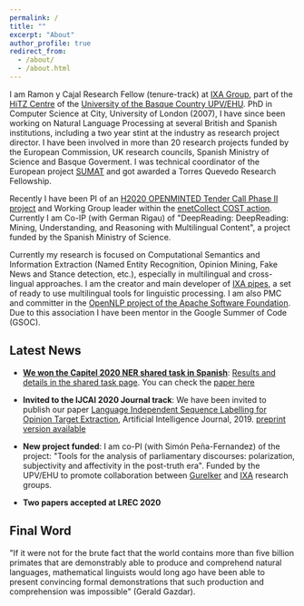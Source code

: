 ```yaml
---
permalink: /
title: ""
excerpt: "About"
author_profile: true
redirect_from:
  - /about/
  - /about.html
---
```



I am Ramon y Cajal Research Fellow (tenure-track) at [IXA Group](http://ixa.eus), part of the [HiTZ Centre](http://hitz.eus) of the [University of the Basque Country UPV/EHU](http://www.ehu.eus). PhD in Computer Science at City, University of London (2007), I have since been working on Natural Language Processing at several British and Spanish institutions, including a two year stint at the industry as research project director. I have been involved in more than 20 research projects funded by the European Commission, UK research councils, Spanish Ministry of Science and Basque Goverment. I was technical coordinator of the European project [SUMAT](http://www.fp7-sumat-project.eu) and got awarded a Torres Quevedo Research Fellowship.

Recently I have been PI of an [H2020 OPENMINTED Tender Call Phase II project](https://openminted.bsc.es/) and Working Group leader within the [enetCollect COST action](https://enetcollect.eurac.edu/). Currently I am Co-IP (with German Rigau) of "DeepReading: DeepReading: Mining, Understanding, and Reasoning with Multilingual Content", a project funded by the Spanish Ministry of Science.

Currently my research is focused on Computational Semantics and Information Extraction (Named Entity Recognition, Opinion Mining, Fake News and Stance detection, etc.), especially in multilingual and cross-lingual approaches. I am the creator and main developer of [IXA pipes](http://ixa2.si.ehu.es/ixa-pipes), a set of ready to use multilingual tools for linguistic processing. I am also PMC and committer in the [OpenNLP project of the Apache Software Foundation](https://opennlp.apache.org/). Due to this association I have been mentor in the Google Summer of Code (GSOC).

## Latest News

+ **[We won the Capitel 2020 NER shared task in Spanish](http://www.ehu.eus/ehusfera/ixa/2020/05/28/2732/)**: [Results and details in the shared task page](https://sites.google.com/view/capitel2020). You can check the [paper here](https://ragerri.github.io/files/ixaera-capitel2020.pdf)

+ **Invited to the IJCAI 2020 Journal track**: We have been invited to publish our paper [Language Independent Sequence Labelling for Opinion Target Extraction](https://doi.org/10.1016/j.artint.2018.12.002), Artificial Intelligence Journal, 2019. [preprint version available](https://ragerri.github.io/files/ijcai2020.pdf)

+ **New project funded**: I am co-PI (with Simón Peña-Fernandez) of the project: "Tools for the analysis of parliamentary discourses: polarization, subjectivity and affectivity in the post-truth era". Funded by the UPV/EHU to promote collaboration between [GureIker](https://www.ehu.eus/en/web/gureiker/home) and [IXA](https://ixa.eus/) research groups.

+ **Two papers accepted at LREC 2020** 

## Final Word

"If it were not for the brute fact that the world contains more than five billion primates that are demonstrably able to produce and comprehend natural languages, mathematical linguists would long ago have been able to present convincing formal demonstrations that such production and comprehension was impossible" (Gerald Gazdar).

